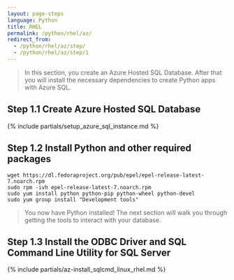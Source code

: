 ```yaml
---
layout: page-steps
language: Python
title: RHEL
permalink: /python/rhel/az/
redirect_from:
  - /python/rhel/az/step/
  - /python/rhel/az/step/1
---
```


> In this section, you create an Azure Hosted SQL Database. After that you will install the necessary dependencies to create Python apps with Azure SQL.
 
## Step 1.1 Create Azure Hosted SQL Database

{% include partials/setup_azure_sql_instance.md %}

## Step 1.2 Install Python and other required packages

```terminal
wget https://dl.fedoraproject.org/pub/epel/epel-release-latest-7.noarch.rpm
sudo rpm -ivh epel-release-latest-7.noarch.rpm
sudo yum install python python-pip python-wheel python-devel
sudo yum group install "Development tools"
```

> You now have Python installed! The next section will walk you through getting the tools to interact with your database.

## Step 1.3 Install the ODBC Driver and SQL Command Line Utility for SQL Server

{% include partials/az-install_sqlcmd_linux_rhel.md %}


